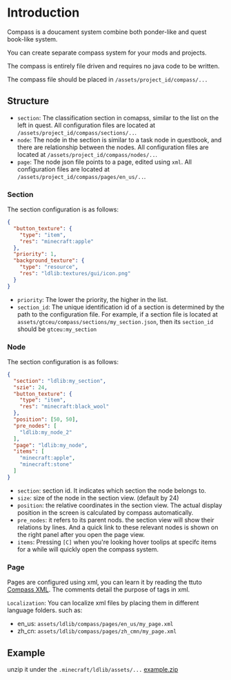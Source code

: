 # Introduction 

Compass is a doucament system combine both ponder-like and quest book-like system.

You can create separate compass system for your mods and projects.

The compass is entirely file driven and requires no java code to be written.

The compass file should be placed in `/assets/project_id/compass/...`

## Structure
* `section`: The classification section in comapss, similar to the list on the left in quest. All configuration files are located at `/assets/project_id/compass/sections/..`.
* `node`: The node in the section is similar to a task node in questbook, and there are relationship between the nodes. All configuration files are located at `/assets/project_id/compass/nodes/..`.
* `page`: The node json file points to a page, edited using `xml`. All configuration files are located at `/assets/project_id/compass/pages/en_us/..`.

### Section
The section configuration is as follows:
```json
{
  "button_texture": {
    "type": "item",
    "res": "minecraft:apple"
  },
  "priority": 1,
  "background_texture": {
    "type": "resource",
    "res": "ldlib:textures/gui/icon.png"
  }
}
```

* `priority`: The lower the priority, the higher in the list.
* `section_id`: The unique identification id of a section is determined by the path to the configuration file. For example, if a section file is located at `assets/gtceu/compass/sections/my_section.json`, then its `section_id` should be `gtceu:my_section`

### Node
The section configuration is as follows:
```json
{
  "section": "ldlib:my_section",
  "szie": 24,
  "button_texture": {
    "type": "item",
    "res": "minecraft:black_wool"
  },
  "position": [50, 50],
  "pre_nodes": [
    "ldlib:my_node_2"
  ],
  "page": "ldlib:my_node",
  "items": [
    "minecraft:apple",
    "minecraft:stone"
  ]
}
```

* `section`: section id. It indicates which section the node belongs to.
* `size`: size of the node in the section view. (default by 24)
* `position`: the relative coordinates in the section view. The actual display position in the screen is calculated by compass automatically.
* `pre_nodes`: it refers to its parent nods. the section view will show their relations by lines. And a quick link to these relevant nodes is shown on the right panel after you open the page view.
* `items`: Pressing `[C]` when you're looking hover toolips at specifc items for a while will quickly open the compass system.

### Page
Pages are configured using xml, you can learn it by reading the ttuto [Compass XML](xml.md). The comments detail the purpose of tags in xml.

`Localization`: You can localize xml files by placing them in different language folders. such as: 

* en_us: `assets/ldlib/compass/pages/en_us/my_page.xml`
* zh_cn: `assets/ldlib/compass/pages/zh_cmn/my_page.xml`

## Example
unzip it under the `.minecraft/ldlib/assets/...`
[example.zip](https://github.com/Low-Drag-MC/LDLib-Architectury/files/12213577/example.zip)
